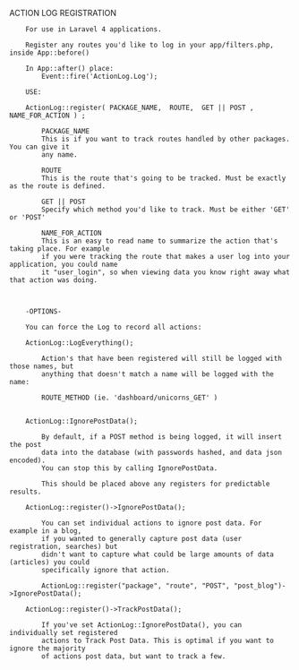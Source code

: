 ACTION LOG REGISTRATION 
	 	
		For use in Laravel 4 applications.

	 	Register any routes you'd like to log in your app/filters.php, inside App::before()

	 	In App::after() place: 
	 		Event::fire('ActionLog.Log');
	 	
		USE: 

		ActionLog::register( PACKAGE_NAME,  ROUTE,  GET || POST , NAME_FOR_ACTION ) ;
		
			PACKAGE_NAME
			This is if you want to track routes handled by other packages. You can give it
			any name.

			ROUTE
			This is the route that's going to be tracked. Must be exactly as the route is defined.

			GET || POST
			Specify which method you'd like to track. Must be either 'GET' or 'POST'

			NAME_FOR_ACTION
			This is an easy to read name to summarize the action that's taking place. For example
			if you were tracking the route that makes a user log into your application, you could name
			it "user_login", so when viewing data you know right away what that action was doing.



		-OPTIONS-
		
		You can force the Log to record all actions:

		ActionLog::LogEverything();

			Action's that have been registered will still be logged with those names, but
			anything that doesn't match a name will be logged with the name:

			ROUTE_METHOD (ie. 'dashboard/unicorns_GET' )


		ActionLog::IgnorePostData();

			By default, if a POST method is being logged, it will insert the post
			data into the database (with passwords hashed, and data json encoded).
			You can stop this by calling IgnorePostData.

			This should be placed above any registers for predictable results.
	
		ActionLog::register()->IgnorePostData();

			You can set individual actions to ignore post data. For example in a blog,
			if you wanted to generally capture post data (user registration, searches) but
			didn't want to capture what could be large amounts of data (articles) you could
			specifically ignore that action.

			ActionLog::register("package", "route", "POST", "post_blog")->IgnorePostData();

		ActionLog::register()->TrackPostData();

			If you've set ActionLog::IgnorePostData(), you can individually set registered
			actions to Track Post Data. This is optimal if you want to ignore the majority
			of actions post data, but want to track a few.
